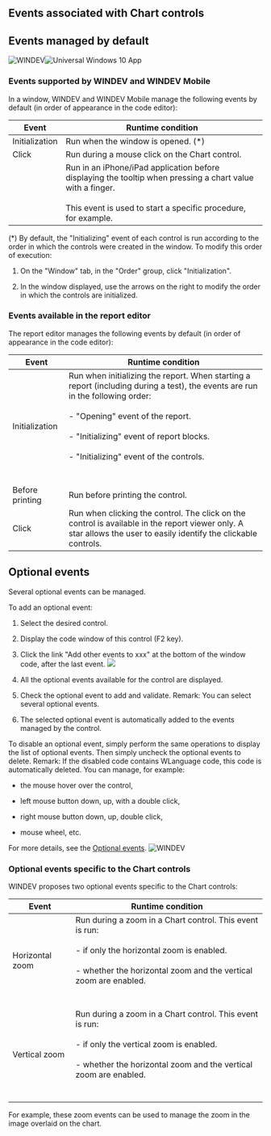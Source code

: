 


## Events associated with Chart controls
			



<a name="NOTE1"></a>
<a name="NOTE1_1"></a>


## Events managed by default
<a name="events_managed_default_ELTTEXTE000226"></a>
![WINDEV](https://doc.pcsoft.fr/ext/images/us/WD.png)![Universal Windows 10 App](https://doc.pcsoft.fr/ext/images/us/UNIVERSALAPP.png) 

### Events supported by WINDEV and WINDEV Mobile
<a name="events_supported_windev_and_windev_mobile_ELTPARAGRAPHE000013"></a>

In a window, WINDEV and WINDEV Mobile manage the following events by default (in order of appearance in the code editor):


| Event | Runtime condition |
| --- | --- |
| Initialization | Run when the window is opened. (\*) |
| Click | Run during a mouse click on the Chart control. |
|   | Run in an iPhone/iPad application before displaying the tooltip when pressing a chart value with a finger.<br><br>This event is used to start a specific procedure, for example. |


(\*) By default, the "Initializing" event of each control is run according to the order in which the controls were created in the window. To modify this order of execution: 

1. On the "Window" tab, in the "Order" group, click "Initialization". 

2. In the window displayed, use the arrows on the right to modify the order in which the controls are initialized.





### Events available in the report editor
<a name="events_available_the_report_editor_ELTPARAGRAPHE000087"></a>

The report editor manages the following events by default (in order of appearance in the code editor):


| Event | Runtime condition |
| --- | --- |
| Initialization | Run when initializing the report. When starting a report (including during a test), the events are run in the following order:<br><br>- "Opening" event of the report.<br><br>- "Initializing" event of report blocks.<br><br>- "Initializing" event of the controls. <br><br><br> |
| Before printing | Run before printing the control. |
| Click | Run when clicking the control. The click on the control is available in the report viewer only. A star allows the user to easily identify the clickable controls. |



<a name="NOTE2"></a>
<a name="NOTE2_1"></a>


## Optional events
<a name="optional_events_ELTTEXTE000262"></a>
Several optional events can be managed.

To add an optional event:

1. Select the desired control.

2. Display the code window of this control (F2 key).

3. Click the link "Add other events to xxx" at the bottom of the window code, after the last event.  ![](https://doc.pcsoft.fr/en-US/images/image.awp?langid=3&name=Traitements_optionnels_WD_OK%20-%20HC%20N%B0001.gif)


4. All the optional events available for the control are displayed. 

5. Check the optional event to add and validate. 
	Remark: You can select several optional events. 

6. The selected optional event is automatically added to the events managed by the control.




To disable an optional event, simply perform the same operations to display the list of optional events. Then simply uncheck the optional events to delete. 
Remark: If the disabled code contains WLanguage code, this code is automatically deleted. You can manage, for example:

- the mouse hover over the control,

- left mouse button down, up, with a double click,

- right mouse button down, up, double click, 

- mouse wheel, etc.




For more details, see the [Optional events](../WDChamp/1014004.md).
<a name="NOTE2_2"></a>
![WINDEV](https://doc.pcsoft.fr/ext/images/us/WD.png) 

### Optional events specific to the Chart controls
<a name="optional_events_specific_the_chart_controls_ELTPARAGRAPHE000154"></a>

WINDEV proposes two optional events specific to the Chart controls: 


| Event | Runtime condition |
| --- | --- |
| Horizontal zoom | Run during a zoom in a Chart control. This event is run:<br><br>- if only the horizontal zoom is enabled.<br><br>- whether the horizontal zoom and the vertical zoom are enabled.<br><br><br> |
| Vertical zoom | Run during a zoom in a Chart control. This event is run:<br><br>- if only the vertical zoom is enabled.<br><br>- whether the horizontal zoom and the vertical zoom are enabled.<br><br><br> |


For example, these zoom events can be used to manage the zoom in the image overlaid on the chart.


